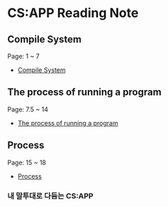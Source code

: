# CS:APP Reading Note

## Compile System

Page: 1 ~ 7  
  
* [Compile System](compileSystem.md)

## The process of running a program

Page: 7.5 ~ 14  
  
* [The process of running a program](ProgramRunProcess.md)

## Process

Page: 15 ~ 18  
  
* [Process](process.md)

### 내 말투대로 다듬는 CS:APP
